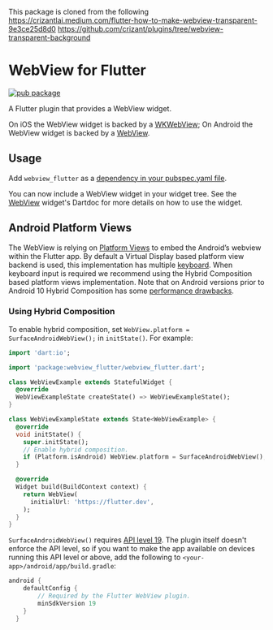 This package is cloned from the following
https://crizantlai.medium.com/flutter-how-to-make-webview-transparent-9e3ce25d8d0
https://github.com/crizant/plugins/tree/webview-transparent-background

# WebView for Flutter

[![pub package](https://img.shields.io/pub/v/webview_flutter.svg)](https://pub.dartlang.org/packages/webview_flutter)

A Flutter plugin that provides a WebView widget.

On iOS the WebView widget is backed by a [WKWebView](https://developer.apple.com/documentation/webkit/wkwebview);
On Android the WebView widget is backed by a [WebView](https://developer.android.com/reference/android/webkit/WebView).

## Usage
Add `webview_flutter` as a [dependency in your pubspec.yaml file](https://flutter.io/platform-plugins/).

You can now include a WebView widget in your widget tree. See the
[WebView](https://pub.dev/documentation/webview_flutter/latest/webview_flutter/WebView-class.html)
widget's Dartdoc for more details on how to use the widget.



## Android Platform Views
The WebView is relying on
[Platform Views](https://flutter.dev/docs/development/platform-integration/platform-views) to embed
the Android’s webview within the Flutter app. By default a Virtual Display based platform view
backend is used, this implementation has multiple
[keyboard](https://github.com/flutter/flutter/issues?q=is%3Aopen+label%3Avd-only+label%3A%22p%3A+webview-keyboard%22).
When keyboard input is required we recommend using the Hybrid Composition based platform views
implementation. Note that on Android versions prior to Android 10 Hybrid Composition has some
[performance drawbacks](https://flutter.dev/docs/development/platform-integration/platform-views#performance).

### Using Hybrid Composition

To enable hybrid composition, set `WebView.platform = SurfaceAndroidWebView();` in `initState()`.
For example:

```dart
import 'dart:io';

import 'package:webview_flutter/webview_flutter.dart';

class WebViewExample extends StatefulWidget {
  @override
  WebViewExampleState createState() => WebViewExampleState();
}

class WebViewExampleState extends State<WebViewExample> {
  @override
  void initState() {
    super.initState();
    // Enable hybrid composition.
    if (Platform.isAndroid) WebView.platform = SurfaceAndroidWebView();
  }

  @override
  Widget build(BuildContext context) {
    return WebView(
      initialUrl: 'https://flutter.dev',
    );
  }
}
```

`SurfaceAndroidWebView()` requires [API level 19](https://developer.android.com/studio/releases/platforms?hl=th#4.4). The plugin itself doesn't enforce the API level, so if you want to make the app available on devices running this API level or above, add the following to `<your-app>/android/app/build.gradle`:

```gradle
android {
    defaultConfig {
        // Required by the Flutter WebView plugin.
        minSdkVersion 19
    }
  }
```
